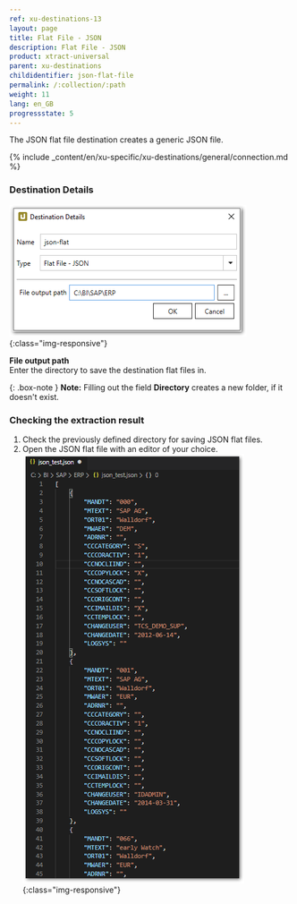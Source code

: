 ```yaml
---
ref: xu-destinations-13
layout: page
title: Flat File - JSON
description: Flat File - JSON
product: xtract-universal
parent: xu-destinations
childidentifier: json-flat-file
permalink: /:collection/:path
weight: 11
lang: en_GB
progressstate: 5
---
```

The JSON flat file destination creates a generic JSON file.

{% include _content/en/xu-specific/xu-destinations/general/connection.md %}	

### Destination Details

![JSON-Flat-Destination-Details](/img/content/xu/json/json-flat-Destination-Details.png){:class="img-responsive"}

**File output path**<br>
Enter the directory to save the destination flat files in.

{: .box-note }
**Note:** Filling out the field **Directory** creates a new folder, if it doesn't exist. 

### Checking the extraction result

1. Check the previously defined directory for saving JSON flat files.
2. Open the JSON flat file with an editor of your choice.
![JSON-Flat-File](/img/content/xu/json/json_flat-file.png){:class="img-responsive"}

